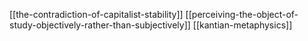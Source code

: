 [[the-contradiction-of-capitalist-stability]]
[[perceiving-the-object-of-study-objectively-rather-than-subjectively]]
[[kantian-metaphysics]]

